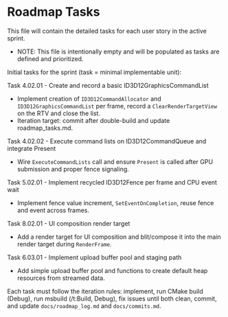 # Roadmap Tasks

This file will contain the detailed tasks for each user story in the active sprint.

- NOTE: This file is intentionally empty and will be populated as tasks are defined and prioritized.

Initial tasks for the sprint (task = minimal implementable unit):

Task 4.02.01 - Create and record a basic ID3D12GraphicsCommandList
- Implement creation of `ID3D12CommandAllocator` and `ID3D12GraphicsCommandList` per frame, record a `ClearRenderTargetView` on the RTV and close the list.
- Iteration target: commit after double-build and update roadmap_tasks.md.

Task 4.02.02 - Execute command lists on ID3D12CommandQueue and integrate Present
- Wire `ExecuteCommandLists` call and ensure `Present` is called after GPU submission and proper fence signaling.

Task 5.02.01 - Implement recycled ID3D12Fence per frame and CPU event wait
- Implement fence value increment, `SetEventOnCompletion`, reuse fence and event across frames.

Task 8.02.01 - UI composition render target
- Add a render target for UI composition and blit/compose it into the main render target during `RenderFrame`.

Task 6.03.01 - Implement upload buffer pool and staging path
- Add simple upload buffer pool and functions to create default heap resources from streamed data.

Each task must follow the iteration rules: implement, run CMake build (Debug), run msbuild (/t:Build, Debug), fix issues until both clean, commit, and update `docs/roadmap_log.md` and `docs/commits.md`.


